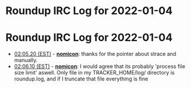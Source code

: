 # Roundup IRC Log for 2022-01-04 #
# Roundup IRC Log for 2022-01-04
* <a href="#02:05.20" id="02:05.20">02:05.20 (EST)</a> - __[nomicon](https://github.com/nomicon)__: thanks for the pointer about strace and manually.
* <a href="#02:06.10" id="02:06.10">02:06.10 (EST)</a> - __[nomicon](https://github.com/nomicon)__: I would agree that its probably 'process file size limit' aswell. Only file in my TRACKER_HOME/log/ directory  is roundup.log, and if I truncate that file everything is fine
